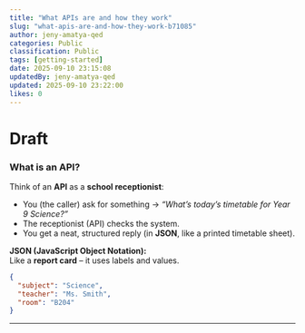 ```yaml
---
title: "What APIs are and how they work"
slug: "what-apis-are-and-how-they-work-b71085"
author: jeny-amatya-qed
categories: Public
classification: Public
tags: [getting-started]
date: 2025-09-10 23:15:08 
updatedBy: jeny-amatya-qed
updated: 2025-09-10 23:22:00 
likes: 0
---
```


# Draft
### What is an API?
Think of an **API** as a **school receptionist**:

- You (the caller) ask for something → *“What’s today’s timetable for Year 9 Science?”*  
- The receptionist (API) checks the system.  
- You get a neat, structured reply (in **JSON**, like a printed timetable sheet).  

**JSON (JavaScript Object Notation):**  
Like a **report card** – it uses labels and values.

```json
{
  "subject": "Science",
  "teacher": "Ms. Smith",
  "room": "B204"
}
```
---